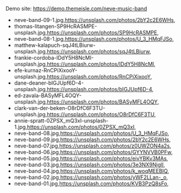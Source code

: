 Demo site: https://demo.themeisle.com/neve-music-band

- neve-band-09-1.jpg,https://unsplash.com/photos/2bY2c2E6WHs,
- thomas-litangen-SP9HcRASMPE-unsplash.jpg,https://unsplash.com/photos/SP9HcRASMPE,
- neve-band-08-1.jpg,https://unsplash.com/photos/U_3_HMqFJSo,
- matthew-kalapuch-sqJ4tLBiurw-unsplash.jpg,https://unsplash.com/photos/sqJ4tLBiurw,
- frankie-cordoba-IDdY5H8NcMI-unsplash.jpg,https://unsplash.com/photos/IDdY5H8NcMI,
- efe-kurnaz-RnCPiXixooY-unsplash.jpg,https://unsplash.com/photos/RnCPiXixooY,
- dane-deaner-bIGJUpf6D-4-unsplash.jpg,https://unsplash.com/photos/bIGJUpf6D-4,
- ed-zavala-BASyMFL4OQY-unsplash.jpg,https://unsplash.com/photos/BASyMFL4OQY,
- clark-van-der-beken-O8rDfC6F3TU-unsplash.jpg,https://unsplash.com/photos/O8rDfC6F3TU,
- annie-spratt-0ZPSX_mQ3xI-unsplash-1.jpg,https://unsplash.com/photos/0ZPSX_mQ3xI,
- neve-band-08.jpg,https://unsplash.com/photos/U_3_HMqFJSo,
- neve-band-09.jpg,https://unsplash.com/photos/2bY2c2E6WHs,
- neve-band-07.jpg,https://unsplash.com/photos/z0UWZON4a2s,
- neve-band-06.jpg,https://unsplash.com/photos/GYYNVVB0PFw,
- neve-band-05.jpg,https://unsplash.com/photos/eivYBKv3MAs,
- neve-band-03.jpg,https://unsplash.com/photos/3e3NX9NjglI,
- neve-band-04.jpg,https://unsplash.com/photos/k_woqMEEBIQ,
- neve-band-02.jpg,https://unsplash.com/photos/yWF2LLan-_o,
- neve-band-01.jpg,https://unsplash.com/photos/KVB3PzQ8sFo,